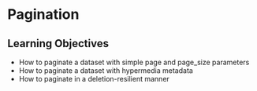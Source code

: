 # Pagination
## Learning Objectives
*   How to paginate a dataset with simple page and page_size parameters
*   How to paginate a dataset with hypermedia metadata
*   How to paginate in a deletion-resilient manner
